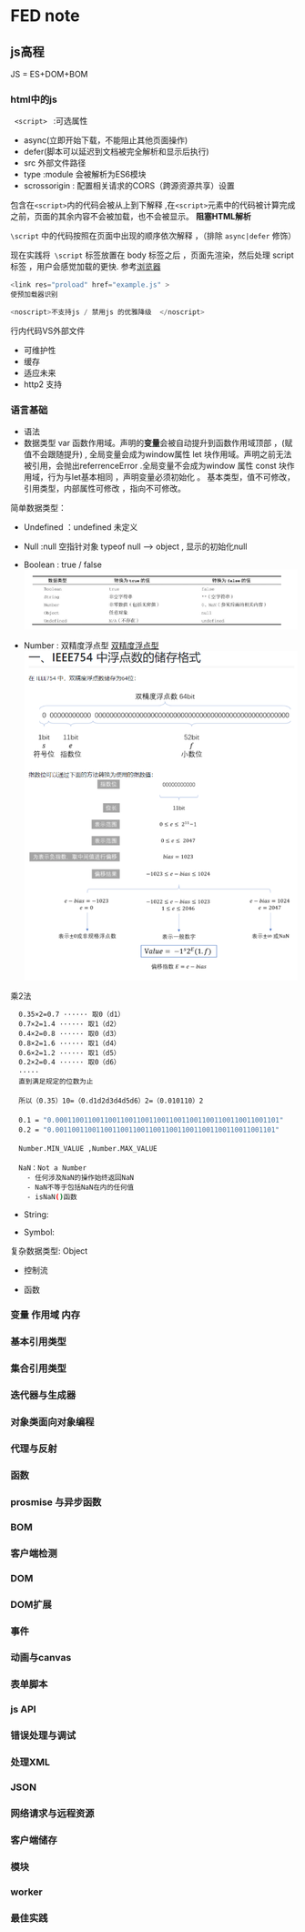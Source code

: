 # FED note

## js高程

JS = ES+DOM+BOM

### html中的js

<code> \<script> </code> :可选属性

- async(立即开始下载，不能阻止其他页面操作)
- defer(脚本可以延迟到文档被完全解析和显示后执行)
- src 外部文件路径
- type  :module 会被解析为ES6模块
- scrossorigin : 配置相关请求的CORS（跨源资源共享）设置

包含在<code>\<script></code>内的代码会被从上到下解释 ,在<code>\<script></code>元素中的代码被计算完成之前，页面的其余内容不会被加载，也不会被显示。 **阻塞HTML解析**

<code>\script</code> 中的代码按照在页面中出现的顺序依次解释 ，（排除 <code>async|defer</code> 修饰）

现在实践将<code> \script</code> 标签放置在 body 标签之后 ，页面先渲染，然后处理 script 标签 ，用户会感觉加载的更快.
参考[浏览器](./optimize.md)

```js
<link res="proload" href="example.js" >
使预加载器识别
```

```js
<noscript>不支持js / 禁用js 的优雅降级  </noscript>
```

行内代码VS外部文件

- 可维护性
- 缓存
- 适应未来
- http2 支持

### 语言基础

- 语法
- 数据类型
var 函数作用域。声明的**变量**会被自动提升到函数作用域顶部 ，(赋值不会跟随提升) , 全局变量会成为window属性
let 块作用域。声明之前无法被引用，会抛出referrenceError .全局变量不会成为window 属性
const 块作用域，行为与let基本相同 ，声明变量必须初始化 。 基本类型，值不可修改，引用类型，内部属性可修改 ，指向不可修改。

简单数据类型：

- Undefined ：undefined 未定义

- Null :null 空指针对象 typeof null --> object  , 显示的初始化null
- Boolean : true / false
![自动转换](../images/fed/boolean.png)
- Number : 双精度浮点型
[双精度浮点型](https://segmentfault.com/a/1190000008268668)
![双精度浮点型](../images/fed/IEEE754.png)

乘2法

```sh
  0.35×2=0.7 ······ 取0（d1）
  0.7×2=1.4 ······ 取1（d2）
  0.4×2=0.8 ······ 取0（d3）
  0.8×2=1.6 ······ 取1（d4）
  0.6×2=1.2 ······ 取1（d5）
  0.2×2=0.4 ······ 取0（d6）
  ·····
  直到满足规定的位数为止
  
  所以（0.35）10=（0.d1d2d3d4d5d6）2=（0.010110）2

  0.1 = "0.0001100110011001100110011001100110011001100110011001101"
  0.2 = "0.001100110011001100110011001100110011001100110011001101"

  Number.MIN_VALUE ,Number.MAX_VALUE

  NaN：Not a Number
    - 任何涉及NaN的操作始终返回NaN
    - NaN不等于包括NaN在内的任何值
    - isNaN()函数

```

- String:

- Symbol:

复杂数据类型: Object

- 控制流

- 函数

### 变量 作用域 内存

### 基本引用类型

### 集合引用类型

### 迭代器与生成器

### 对象类面向对象编程

### 代理与反射

### 函数

### prosmise 与异步函数

### BOM

### 客户端检测

### DOM

### DOM扩展

### 事件

### 动画与canvas

### 表单脚本

### js API

### 错误处理与调试

### 处理XML

### JSON

### 网络请求与远程资源

### 客户端储存

### 模块

### worker

### 最佳实践
